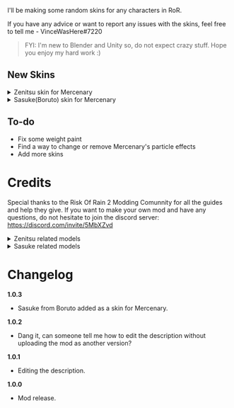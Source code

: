 I'll be making some random skins for any characters in RoR.

If you have any advice or want to report any issues with the skins, feel free to tell me - VinceWasHere#7220

> FYI: I'm new to Blender and Unity so, do not expect crazy stuff. Hope you enjoy my hard work :)


## New Skins

<details>
  <summary>Zenitsu skin for Mercenary</summary>
    <br>
      Just a Zenitsu skin, from the anime called Demon Slayer, for the Mercenary for the time being. It has some clipping issues but at least it's playable, lol

![](https://cdn.discordapp.com/attachments/864033991623180288/1058841952231096410/image.png) ![](https://cdn.discordapp.com/attachments/864033991623180288/1058840865277223022/35878a21-8755-4116-a415-69141a8bce94.png)
![](https://cdn.discordapp.com/attachments/864033991623180288/1058840867621843044/ad60000f-8377-4139-bd7d-98b4d5379ffd.png) ![](https://cdn.discordapp.com/attachments/864033991623180288/1058840866699096075/640940bf-2fd8-4190-b1eb-2adf5c135d92.png)

</details>


<details>
  <summary>Sasuke(Boruto) skin for Mercenary</summary>
    <br>
      No images, yet

</details>


## To-do
* Fix some weight paint
* Find a way to change or remove Mercenary's particle effects
* Add more skins


# Credits
Special thanks to the Risk Of Rain 2 Modding Comunnity for all the guides and help they give. If you want to make your own mod and have any questions, do not hesitate to join the discord server: https://discord.com/invite/5MbXZvd

<details>
  <summary>Zenitsu related models</summary>
    <br>
  
* Zenitsu Model: https://sketchfab.com/3d-models/demon-slayer-zenitsu-c0af6cff336c41cabc80baf40d098813
* Zenitsu Nichirin Model: https://sketchfab.com/3d-models/zenitsu-sword-46390aacd66a4bd9859a1174d5cded79

</details>


<details>
  <summary>Sasuke related models</summary>
    <br>
  
* Sasuke model, it comes with his sword and other versions too: https://www.deviantart.com/mvegeta/art/Naruto-Sasuke-Uchiha-Adult-PACK-1-FOR-XPS-606408144

</details>


# Changelog
**1.0.3**

* Sasuke from Boruto added as a skin for Mercenary.


**1.0.2**

* Dang it, can someone tell me how to edit the description without uploading the mod as another version?


**1.0.1**

* Editing the description.


**1.0.0**

* Mod release.
